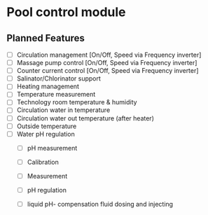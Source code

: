 # Pool control module

## Planned Features
 - [ ]  Circulation management  [On/Off, Speed via Frequency inverter]
 - [ ]  Massage pump control [On/Off, Speed via Frequency inverter]
 - [ ]  Counter current control [On/Off, Speed via Frequency inverter]
 - [ ]  Salinator/Chlorinator support
 - [ ]  Heating management
 - [ ]  Temperature measurement
   -  [ ]  Technology room  temperature & humidity
   -  [ ]  Circulation water in temperature
   -  [ ]  Circulation water out temperature (after heater)
   -  [ ]  Outside temperature
- [ ] Water pH regulation
  - [ ]  pH measurement
    - [ ]  Calibration
    - [ ]  Measurement
  - [ ]  pH regulation
    - [ ]  liquid pH- compensation fluid dosing and injecting

